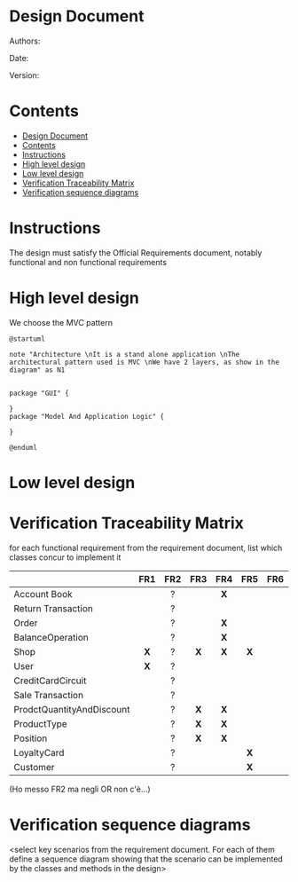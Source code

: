 # Design Document 


Authors: 

Date:

Version:


# Contents

- [Design Document](#design-document)
- [Contents](#contents)
- [Instructions](#instructions)
- [High level design](#high-level-design)
- [Low level design](#low-level-design)
- [Verification Traceability Matrix](#verification-traceability-matrix)
- [Verification sequence diagrams](#verification-sequence-diagrams)

# Instructions

The design must satisfy the Official Requirements document, notably functional and non functional requirements

# High level design 

We choose the MVC pattern
<report package diagram>

```plantuml
@startuml

note "Architecture \nIt is a stand alone application \nThe architectural pattern used is MVC \nWe have 2 layers, as show in the diagram" as N1


package "GUI" {
  
}
package "Model And Application Logic" {
  
}

@enduml
```


# Low level design

# Verification Traceability Matrix

for each functional requirement from the requirement document, list which classes concur to implement it

|                           |  FR1  |  FR2  |  FR3  |  FR4  |  FR5  |  FR6  |  FR7  |  FR8  |  FR9  |
| ------------------------- | :---: | :---: | :---: | :---: | :---: | :---: | :---: | :---: | :---: |
| Account Book              |       |   ?   |       | **X** |       |       |       |       |       |
| Return Transaction        |       |   ?   |       |       |       |       |       |       |       |
| Order                     |       |   ?   |       | **X** |       |       |       |       |       |
| BalanceOperation          |       |   ?   |       | **X** |       |       |       |       |       |
| Shop                      | **X** |   ?   | **X** | **X** | **X** |       |       |       |       |
| User                      | **X** |   ?   |       |       |       |       |       |       |       |
| CreditCardCircuit         |       |   ?   |       |       |       |       |       |       |       |
| Sale Transaction          |       |   ?   |       |       |       |       |       |       |       |
| ProdctQuantityAndDiscount |       |   ?   | **X** | **X** |       |       |       |       |       |
| ProductType               |       |   ?   | **X** | **X** |       |       |       |       |       |
| Position                  |       |   ?   | **X** | **X** |       |       |       |       |       |
| LoyaltyCard               |       |   ?   |       |       | **X** |       |       |       |       |
| Customer                  |       |   ?   |       |       | **X** |       |       |       |       |

(Ho messo FR2 ma negli OR non c'è...)












# Verification sequence diagrams 
\<select key scenarios from the requirement document. For each of them define a sequence diagram showing that the scenario can be implemented by the classes and methods in the design>

